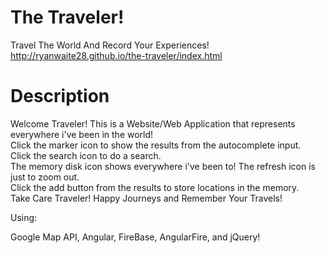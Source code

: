 # The Traveler!
Travel The World And Record Your Experiences!
http://ryanwaite28.github.io/the-traveler/index.html

# Description

Welcome Traveler! This is a Website/Web Application that represents everywhere i've been in the world! 	
Click the marker icon to show the results from the autocomplete input. 	
Click the search icon to do a search. 	
The memory disk icon shows everywhere i've been to!
The refresh icon is just to zoom out. 	
Click the add button from the results to store locations in the memory. 	
Take Care Traveler! Happy Journeys and Remember Your Travels!

Using:

Google Map API, Angular, FireBase, AngularFire, and jQuery!
